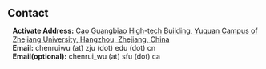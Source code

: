 <h1 id="contact"></h1>

<h2 style="margin: 50px 0px 10px;">Contact</h2>

<p style="padding-left: 10px;">
<strong>Activate Address:</strong> <a href="https://www.google.com/maps/place/%E6%9B%B9%E5%85%89%E5%BD%AA%E9%AB%98%E7%A7%91%E6%8A%80%E5%A4%A7%E6%A5%BC/@30.25905,120.1192621,17z/data=!3m1!4b1!4m6!3m5!1s0x344b62e7a20a515d:0x7616193ac333173b!8m2!3d30.25905!4d120.121837!16s%2Fg%2F1w0s9lfl?entry=ttu&g_ep=EgoyMDI0MTEwNi4wIKXMDSoASAFQAw%3D%3D">Cao Guangbiao High-tech Building, Yuquan Campus of Zhejiang University, Hangzhou, Zhejiang, China</a>
<br />
<strong>Email:</strong> <email> chenruiwu (at) zju (dot) edu (dot) cn</email>
<br />
<strong>Email(optional):</strong> <email> chenrui_wu (at) sfu (dot) ca</email>
</p>

<script src="//clustrmaps.com/globe.js?d=xq0gdubogwFVAOaud_LRtsafeOzo68hxAkLk5tAISNE"></script>


